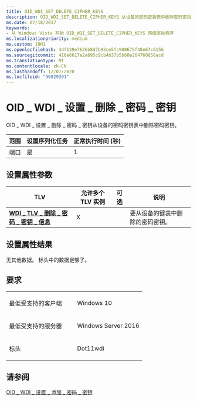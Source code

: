 ```yaml
---
title: OID_WDI_SET_DELETE_CIPHER_KEYS
description: OID_WDI_SET_DELETE_CIPHER_KEYS 从设备的密码密钥表中删除密码密钥。
ms.date: 07/18/2017
keywords:
- 从 Windows Vista 开始 OID_WDI_SET_DELETE_CIPHER_KEYS 网络驱动程序
ms.localizationpriority: medium
ms.custom: 19H1
ms.openlocfilehash: 4df139e7626b8d7b93ce5fc900675f48e67c6156
ms.sourcegitcommit: 418e6617e2a695c9cb4b37b5b60e264760858acd
ms.translationtype: MT
ms.contentlocale: zh-CN
ms.lasthandoff: 12/07/2020
ms.locfileid: "96829391"
---
```

# <a name="oid_wdi_set_delete_cipher_keys"></a>OID \_ WDI \_ 设置 \_ 删除 \_ 密码 \_ 密钥


OID \_ WDI \_ 设置 \_ 删除 \_ 密码 \_ 密钥从设备的密码密钥表中删除密码密钥。

| 范围 | 设置序列化任务 | 正常执行时间 (秒)  |
|-------|--------------------------|---------------------------------|
| 端口  | 是                      | 1                               |

 

## <a name="set-property-parameters"></a>设置属性参数


| TLV                                                                                | 允许多个 TLV 实例 | 可选 | 说明                                                |
|------------------------------------------------------------------------------------|--------------------------------|----------|------------------------------------------------------------|
| [**WDI \_ TLV \_ 删除 \_ 密码 \_ 密钥 \_ 信息**](./wdi-tlv-delete-cipher-key-info.md) | X                              |          | 要从设备的键表中删除的密码密钥。 |

 

## <a name="set-property-results"></a>设置属性结果


无其他数据。 标头中的数据足够了。

<a name="requirements"></a>要求
------------

<table>
<colgroup>
<col width="50%" />
<col width="50%" />
</colgroup>
<tbody>
<tr class="odd">
<td><p>最低受支持的客户端</p></td>
<td><p>Windows 10</p></td>
</tr>
<tr class="even">
<td><p>最低受支持的服务器</p></td>
<td><p>Windows Server 2016</p></td>
</tr>
<tr class="odd">
<td><p>标头</p></td>
<td>Dot11wdi</td>
</tr>
</tbody>
</table>

## <a name="see-also"></a>请参阅


[OID \_ WDI \_ 设置 \_ 添加 \_ 密码 \_ 密钥](oid-wdi-set-add-cipher-keys.md)

 

